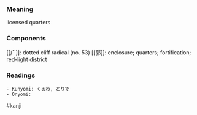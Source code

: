 ### Meaning

licensed quarters

### Components

[[广]]: dotted cliff radical (no. 53) [[郭]]: enclosure; quarters; fortification; red-light district

### Readings

```
- Kunyomi: くるわ, とりで
- Onyomi: 
```

#kanji